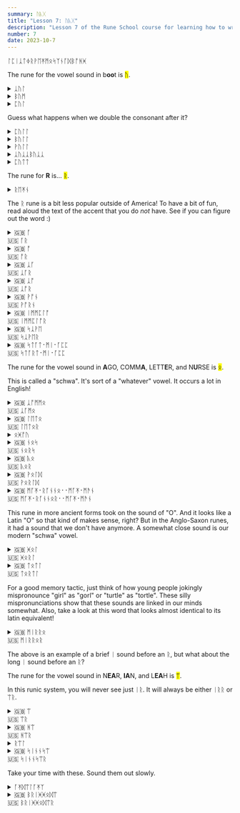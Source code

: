 ```yaml
---
summary: ᚢᚣᚷ
title: "Lesson 7: ᚢᚣᚷ"
description: "Lesson 7 of the Rune School course for learning how to write Modern English with the Anglo-Saxon futhorc"
number: 7
date: 2023-10-7
---
```


ᛚᛈᛁᛣᛏᛄᚱᚹᛖᛡᛗᛟᛋᛉᚾᚪᛞᛒᚩᚻᚸ

The rune for the vowel sound in b<strong>oo</strong>t is <mark>ᚢ</mark>.

<details>
    <summary>ᛣᚢᛚ</summary>
    <p>cool</p>
</details>

<details>
    <summary>ᛒᚢᛗ</summary>
    <p>boom</p>
</details>

<details>
    <summary>ᛈᚢᛚ</summary>
    <p>pool</p>
</details>

Guess what happens when we double the consonant after it?

<details>
    <summary>ᛈᚢᛚᛚ</summary>
    <p>pull</p>
</details>

<details>
    <summary>ᛒᚢᛚᛚ</summary>
    <p>bull</p>
</details>

<details>
    <summary>ᚹᚢᛚᛚ</summary>
    <p>wool</p>
</details>

<details>
    <summary>ᛣᚢᛣᛣᛒᚢᛣᛣ</summary>
    <p>cookbook</p>
</details>

<details>
    <summary>ᛈᚢᛏᛏ</summary>
    <p>put</p>
</details>

The rune for <strong>R</strong> is... <mark>ᚱ</mark>.

<details>
    <summary>ᚱᛖᛡᚾ</summary>
    <p>rain / reign</p>
</details>

The ᚱ rune is a bit less popular outside of America! To have a bit of fun, read aloud the text of the accent that you do *not* have. See if you can figure out the word :) 

<details>
    <summary>🇬🇧 ᚪ<br>🇺🇸 ᚪᚱ</summary>
    <p>are</p>
</details>

<details>
    <summary>🇬🇧 ᚩ<br>🇺🇸 ᚩᚱ</summary>
    <p>or / ore / awe (if you're British)</p>
</details>

<details>
    <summary>🇬🇧 ᛣᚪ<br>🇺🇸 ᛣᚪᚱ</summary>
    <p>car</p>
</details>

<details>
    <summary>🇬🇧 ᛣᚩ<br>🇺🇸 ᛣᚩᚱ</summary>
    <p>core / caw (if you're British)</p>
</details>

<details>
    <summary>🇬🇧 ᚹᚩᚾ<br>🇺🇸 ᚹᚩᚱᚾ</summary>
    <p>warn / worn</p>
</details>

<details>
    <summary>🇬🇧 ᛁᛗᛗᛈᛚᚩ<br>🇺🇸 ᛁᛗᛗᛈᛚᚩᚱ</summary>
    <p>implore</p>
</details>

<details>
    <summary>🇬🇧 ᛋᛣᚹᛖ<br>🇺🇸 ᛋᛣᚹᛖᚱ</summary>
    <p>square</p>
</details>

<details>
    <summary>🇬🇧 ᛋᛏᚪᛏ᛫ᛗᛁ᛫ᚪᛈᛈ<br>🇺🇸 ᛋᛏᚪᚱᛏ᛫ᛗᛁ᛫ᚪᛈᛈ</summary>
    <p>start me up</p>
</details>

The rune for the vowel sound in <strong>A</strong>GO, COMM<strong>A</strong>, LETT<strong>E</strong>R, and N<strong>U</strong>RSE is <mark>ᛟ</mark>.

This is called a "schwa". It's sort of a "whatever" vowel. It occurs a lot in English!

<details>
    <summary>🇬🇧 ᛣᚩᛗᛗᛟ<br>🇺🇸 ᛣᚪᛗᛟ</summary>
    <p>comma</p>
</details>

<details>
    <summary>🇬🇧 ᛚᛖᛏᛟ<br>🇺🇸 ᛚᛖᛏᛟᚱ</summary>
    <p>letter</p>
</details>

<details>
    <summary>ᛟᚸᚩᚢ</summary>
    <p>ago</p>
</details>

<details>
    <summary>🇬🇧 ᚾᛟᛋ<br>🇺🇸 ᚾᛟᚱᛋ</summary>
    <p>nurse</p>
</details>

<details>
    <summary>🇬🇧 ᚣᛟ<br>🇺🇸 ᚣᛟᚱ</summary>
    <p>our / hour</p>
</details>

<details>
    <summary>🇬🇧 ᚹᛟᛚᛞ<br>🇺🇸 ᚹᛟᚱᛚᛞ</summary>
    <p>world / whirled</p>
</details>

<details>
    <summary>🇬🇧 ᛗᚪᛡ᛫ᚱᚪᚾᚾᛟ᛫᛫ᛗᚪᛡ᛫ᛗᚫᚾ<br>🇺🇸 ᛗᚪᛡ᛫ᚱᚪᚾᚾᛟᚱ᛫᛫ᛗᚪᛡ᛫ᛗᚫᚾ</summary>
    <p>My runner, my man</p>
</details>

This rune in more ancient forms took on the sound of "O". And it looks like a Latin "O" so that kind of makes sense, right? But in the Anglo-Saxon runes, it had a sound that we don't have anymore. A somewhat close sound is our modern "schwa" vowel.

<details>
    <summary>🇬🇧 ᚸᛟᛚ<br>🇺🇸 ᚸᛟᚱᛚ</summary>
    <p>girl</p>
</details>

<details>
    <summary>🇬🇧 ᛏᛟᛏᛚ<br>🇺🇸 ᛏᛟᚱᛏᛚ</summary>
    <p>turtle</p>
</details>

For a good memory tactic, just think of how young people jokingly mispronounce "girl" as "gorl" or "turtle" as "tortle". These silly mispronunciations show that these sounds are linked in our minds somewhat. Also, take a look at this word that looks almost identical to its latin equivalent!

<details>
    <summary>🇬🇧 ᛗᛁᚱᚱᛟ<br>🇺🇸 ᛗᛁᚱᚱᛟᚱ</summary>
    <p>mirror</p>
</details>

The above is an example of a brief ᛁ sound before an ᚱ, but what about the long ᛁ sound before an ᚱ?

The rune for the vowel sound in N<strong>EA</strong>R, <strong>IA</strong>N, and L<strong>EA</strong>H is <mark>ᛠ</mark>.

In this runic system, you will never see just ᛁᚱ. It will always be either ᛁᚱᚱ or ᛠᚱ.

<details>
    <summary>🇬🇧 ᛠ<br>🇺🇸 ᛠᚱ</summary>
    <p>ear</p>
</details>

<details>
    <summary>🇬🇧 ᚻᛠ<br>🇺🇸 ᚻᛠᚱ</summary>
    <p>here / hear</p>
</details>

<details>
    <summary>ᚱᛠᛚ</summary>
    <p>real</p>
</details>

<details>
    <summary>🇬🇧 ᛋᛁᚾᚾᛋᛠ<br>🇺🇸 ᛋᛁᚾᚾᛋᛠᚱ</summary>
    <p>sincere</p>
</details>

Take your time with these. Sound them out slowly.

<details>
    <summary>ᚪᛡᛞᛠᛚᚪᛡᛉ</summary>
    <p>idealize</p>
</details>

<details>
    <summary>🇬🇧 ᛒᚱᛁᚸᚸᛟᛞᛠ<br>🇺🇸 ᛒᚱᛁᚸᚸᛟᛞᛠᚱ</summary>
    <p>brigadier</p>
</details>
